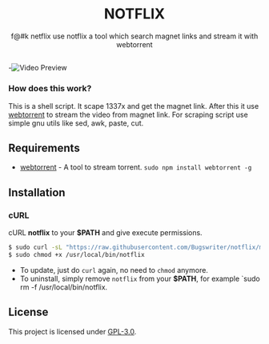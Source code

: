 <h1 align="center">NOTFLIX</h1>
<p align="center">f@#k netflix use notflix a tool which search magnet links and stream it with webtorrent</p>

##  

-![Video Preview](https://im5.ezgif.com/tmp/ezgif-5-6848536815.gif)

### How does this work?

This is a shell script. It scape 1337x and get the magnet link.
After this it use [webtorrent](https://webtorrent.io/) to stream the video from magnet link.
For scraping script use simple gnu utils like sed, awk, paste, cut.

## Requirements

* [webtorrent](https://webtorrent.io/) - A tool to stream torrent. `sudo npm install webtorrent -g`

## Installation

### cURL
cURL **notflix** to your **$PATH** and give execute permissions.

```sh
$ sudo curl -sL "https://raw.githubusercontent.com/Bugswriter/notflix/master/notflix" -o /usr/local/bin/notflix
$ sudo chmod +x /usr/local/bin/notflix
```
- To update, just do `curl` again, no need to `chmod` anymore.
- To uninstall, simply remove `notflix` from your **$PATH**, for example `sudo rm -f /usr/local/bin/notflix.

## License
This project is licensed under [GPL-3.0](./LICENSE).

